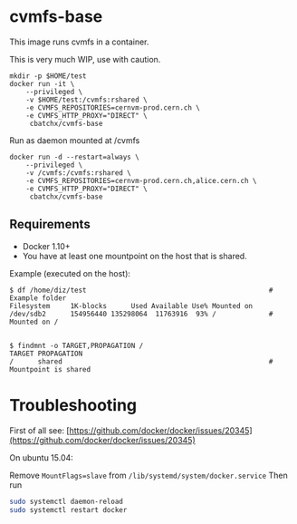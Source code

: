 # cvmfs-base

This image runs cvmfs in a container. 

This is very much WIP, use with caution.

```
mkdir -p $HOME/test
docker run -it \
    --privileged \
    -v $HOME/test:/cvmfs:rshared \
    -e CVMFS_REPOSITORIES=cernvm-prod.cern.ch \
    -e CVMFS_HTTP_PROXY="DIRECT" \
     cbatchx/cvmfs-base
```

Run as daemon mounted at /cvmfs
```
docker run -d --restart=always \
    --privileged \
    -v /cvmfs:/cvmfs:rshared \
    -e CVMFS_REPOSITORIES=cernvm-prod.cern.ch,alice.cern.ch \
    -e CVMFS_HTTP_PROXY="DIRECT" \
     cbatchx/cvmfs-base
```

## Requirements
* Docker 1.10+
* You have at least one mountpoint on the host that is shared.

Example (executed on the host):
```
$ df /home/diz/test                                             # Example folder
Filesystem     1K-blocks      Used Available Use% Mounted on
/dev/sdb2      154956440 135298064  11763916  93% /             # Mounted on /


$ findmnt -o TARGET,PROPAGATION /
TARGET PROPAGATION
/      shared                                                   # Mountpoint is shared
```

# Troubleshooting
First of all see: [https://github.com/docker/docker/issues/20345](https://github.com/docker/docker/issues/20345)

On ubuntu 15.04:

Remove `MountFlags=slave` from `/lib/systemd/system/docker.service`
Then run
```sh
sudo systemctl daemon-reload
sudo systemctl restart docker
```
